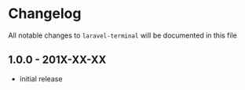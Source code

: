 # Changelog

All notable changes to `laravel-terminal` will be documented in this file

## 1.0.0 - 201X-XX-XX

- initial release
